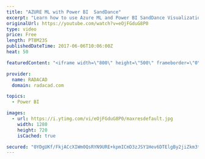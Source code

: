 ```yaml
---
title: "AZURE ML with Power BI  SandDance"
excerpt: "Learn how to use Azure ML and Power BI SandDance Visualization"
originalUrl: https://youtube.com/watch?v=eOjFGduG8P0
type: video
price: Free
length: PT8M23S
publishedDateTime: 2017-06-06T10:06:00Z
heat: 50

featuredContent: "<iframe width=\"800\" height=\"500\" frameborder=\"0\" src=\"https://www.youtube.com/embed/eOjFGduG8P0\" allow=\"accelerometer; autoplay; encrypted-media; gyroscope; picture-in-picture\" allowfullscreen></iframe>"

provider:
  name: RADACAD
  domain: radacad.com

topics:
  - Power BI

images:
  - url: https://i.ytimg.com/vi/eOjFGduG8P0/maxresdefault.jpg
    width: 1280
    height: 720
    isCached: true

secured: "0YDgUKf/FkjACcXIWm0QsRYN9URE+kpmICmD3zJSY1Hev6DTElgBy2jiZkm3tygy/QzYvAkxQRi8btpo7XxsVa2uYqgL8L3UC6KVsU45zvIp81/63Vv7sFvas9wj46BsM2ziVlz4CZnqO/ui+sYiWL7IGw/Nm2NZ3uACNyDGbL8V0wpC7OJIWLGnC145oOjR5VXmxG/Zc4QYYucCgBaAgeMy6nKzKwQdIEtR5543uCrBDmalq09YiRvjuDh0lGU1ITVTzgFKwlO3l6qIwp55Ujc3sHQK17aROs7iZBA8P7zSCWKgFwaIRttjAv2XezOWAN9u9aa464qGHlVAafOClhTn4r8Xhwe0GqXCtw36KR20vgAsTSLNc5Hw9U1DJOgQNAmv4n7A3pwkc/k84IJpm4F99IM/g+xoe4ICx0CQ/bw=;wPH+2F4qRWSePWAIirc1qw=="
---
```


